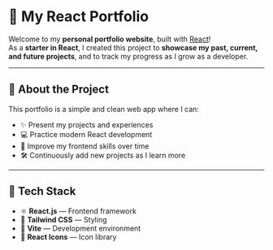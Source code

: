 # 🌟 My React Portfolio

Welcome to my **personal portfolio website**, built with [React](https://react.dev/)!  
As a **starter in React**, I created this project to **showcase my past, current, and future projects**, and to track my progress as I grow as a developer.

---

## 🚀 About the Project

This portfolio is a simple and clean web app where I can:
- ✨ Present my projects and experiences  
- 💻 Practice modern React development  
- 🧭 Improve my frontend skills over time  
- 🛠️ Continuously add new projects as I learn more

---

## 🧰 Tech Stack

- ⚛️ **React.js** — Frontend framework  
- 💨 **Tailwind CSS** — Styling  
- 🧭 **Vite** — Development environment  
- 🧩 **React Icons** — Icon library  
